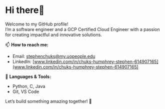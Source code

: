 # Hi there👋

Welcome to my GitHub profile!  
I’m a software engineer and a GCP Certified Cloud Engineer with a passion for creating impactful and innovative solutions.  

📫 **How to reach me:**  
- Email: [stephenchuks@my.uopeople.edu](mailto:stephenchuks@my.uopeople.edu)  
- LinkedIn: [www.linkedin.com/in/chuks-humphrey-stephen-614907165](www.linkedin.com/in/chuks-humphrey-stephen-614907165)

🌟 **Languages & Tools:**  
- Python, C, Java  
- Git, VS Code  

Let’s build something amazing together! 🚀


